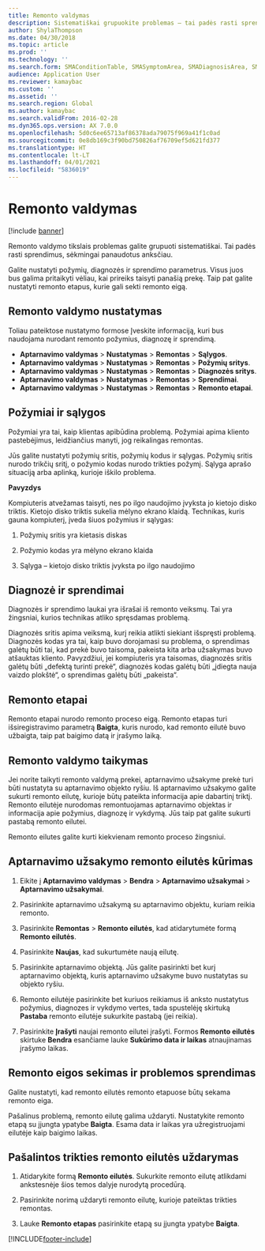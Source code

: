 ```yaml
---
title: Remonto valdymas
description: Sistematiškai grupuokite problemas – tai padės rasti sprendimus, sėkmingai panaudotus anksčiau.
author: ShylaThompson
ms.date: 04/30/2018
ms.topic: article
ms.prod: ''
ms.technology: ''
ms.search.form: SMAConditionTable, SMASymptomArea, SMADiagnosisArea, SMAResolutionTable, SMARepairStage
audience: Application User
ms.reviewer: kamaybac
ms.custom: ''
ms.assetid: ''
ms.search.region: Global
ms.author: kamaybac
ms.search.validFrom: 2016-02-28
ms.dyn365.ops.version: AX 7.0.0
ms.openlocfilehash: 5d0c6ee65713af86378ada79075f969a41f1c0ad
ms.sourcegitcommit: 0e8db169c3f90bd750826af76709ef5d621fd377
ms.translationtype: HT
ms.contentlocale: lt-LT
ms.lasthandoff: 04/01/2021
ms.locfileid: "5836019"
---
```

# <a name="repair-management"></a>Remonto valdymas       

[!include [banner](../includes/banner.md)]


Remonto valdymo tikslais problemas galite grupuoti sistematiškai. Tai padės rasti sprendimus, sėkmingai panaudotus anksčiau.

Galite nustatyti požymių, diagnozės ir sprendimo parametrus. Visus juos bus galima pritaikyti vėliau, kai prireiks taisyti panašią prekę. Taip pat galite nustatyti remonto etapus, kurie gali sekti remonto eigą.

## <a name="setting-up-repair-management"></a>Remonto valdymo nustatymas

Toliau pateiktose nustatymo formose Įveskite informaciją, kuri bus naudojama nurodant remonto požymius, diagnozę ir sprendimą.

- **Aptarnavimo valdymas** \> **Nustatymas** \> **Remontas** \> **Sąlygos**.
- **Aptarnavimo valdymas** \> **Nustatymas** \> **Remontas** \> **Požymių sritys**.
-  **Aptarnavimo valdymas** \> **Nustatymas** \> **Remontas** \> **Diagnozės sritys**.
- **Aptarnavimo valdymas** \> **Nustatymas** \> **Remontas** \> **Sprendimai**.
- **Aptarnavimo valdymas** \> **Nustatymas** \> **Remontas** \> **Remonto etapai**.

## <a name="symptoms-and-conditions"></a>Požymiai ir sąlygos

Požymiai yra tai, kaip klientas apibūdina problemą. Požymiai apima kliento pastebėjimus, leidžiančius manyti, jog reikalingas remontas.

Jūs galite nustatyti požymių sritis, požymių kodus ir sąlygas. Požymių sritis nurodo trikčių sritį, o požymio kodas nurodo trikties požymį. Sąlyga aprašo situaciją arba aplinką, kurioje iškilo problema.

**Pavyzdys**

Kompiuteris atvežamas taisyti, nes po ilgo naudojimo įvyksta jo kietojo disko triktis. Kietojo disko triktis sukelia mėlyno ekrano klaidą. Technikas, kuris gauna kompiuterį, įveda šiuos požymius ir sąlygas:

1.  Požymių sritis yra kietasis diskas

2.  Požymio kodas yra mėlyno ekrano klaida

3.  Sąlyga – kietojo disko triktis įvyksta po ilgo naudojimo

## <a name="diagnosis-and-resolutions"></a>Diagnozė ir sprendimai

Diagnozės ir sprendimo laukai yra išrašai iš remonto veiksmų. Tai yra žingsniai, kurios technikas atliko spręsdamas problemą.

Diagnozės sritis apima veiksmą, kurį reikia atlikti siekiant išspręsti problemą. Diagnozės kodas yra tai, kaip buvo dorojamasi su problema, o sprendimas galėtų būti tai, kad prekė buvo taisoma, pakeista kita arba užsakymas buvo atšauktas kliento. Pavyzdžiui, jei kompiuteris yra taisomas, diagnozės sritis galėtų būti „defektą turinti prekė“, diagnozės kodas galėtų būti „įdiegta nauja vaizdo plokštė“, o sprendimas galėtų būti „pakeista“.

## <a name="repair-stages"></a>Remonto etapai

Remonto etapai nurodo remonto proceso eigą. Remonto etapas turi išsiregistravimo parametrą **Baigta**, kuris nurodo, kad remonto eilutė buvo užbaigta, taip pat baigimo datą ir įrašymo laiką.

## <a name="applying-repair-management"></a>Remonto valdymo taikymas

Jei norite taikyti remonto valdymą prekei, aptarnavimo užsakyme prekė turi būti nustatyta su aptarnavimo objekto ryšiu. Iš aptarnavimo užsakymo galite sukurti remonto eilutę, kurioje būtų pateikta informacija apie dabartinį triktį. Remonto eilutėje nurodomas remontuojamas aptarnavimo objektas ir informacija apie požymius, diagnozę ir vykdymą. Jūs taip pat galite sukurti pastabą remonto eilutei.

Remonto eilutes galite kurti kiekvienam remonto proceso žingsniui.

## <a name="create-a-repair-line-on-a-service-order"></a>Aptarnavimo užsakymo remonto eilutės kūrimas

1.  Eikite į **Aptarnavimo valdymas** \> **Bendra** \> **Aptarnavimo užsakymai** \> **Aptarnavimo užsakymai**.

2.  Pasirinkite aptarnavimo užsakymą su aptarnavimo objektu, kuriam reikia remonto.

3.  Pasirinkite **Remontas** \> **Remonto eilutės**, kad atidarytumėte formą **Remonto eilutės**.

4.  Pasirinkite **Naujas**, kad sukurtumėte naują eilutę.

5.  Pasirinkite aptarnavimo objektą. Jūs galite pasirinkti bet kurį aptarnavimo objektą, kuris aptarnavimo užsakyme buvo nustatytas su objekto ryšiu.

6.  Remonto eilutėje pasirinkite bet kuriuos reikiamus iš anksto nustatytus požymius, diagnozes ir vykdymo vertes, tada spustelėję skirtuką **Pastaba** remonto eilutėje sukurkite pastabą (jei reikia).

7.  Pasirinkite **Įrašyti** naujai remonto eilutei įrašyti. Formos **Remonto eilutės** skirtuke **Bendra** esančiame lauke **Sukūrimo data ir laikas** atnaujinamas įrašymo laikas.

## <a name="tracking-progress-and-resolving-a-repair-issue"></a>Remonto eigos sekimas ir problemos sprendimas

Galite nustatyti, kad remonto eilutės remonto etapuose būtų sekama remonto eiga.

Pašalinus problemą, remonto eilutę galima uždaryti. Nustatykite remonto etapą su įjungta ypatybe **Baigta**. Esama data ir laikas yra užregistruojami eilutėje kaip baigimo laikas.

## <a name="close-a-repair-line-for-a-resolved-issue"></a>Pašalintos trikties remonto eilutės uždarymas

1.  Atidarykite formą **Remonto eilutės**. Sukurkite remonto eilutę atlikdami ankstesnėje šios temos dalyje nurodytą procedūrą.

2.  Pasirinkite norimą uždaryti remonto eilutę, kurioje pateiktas trikties remontas.

3.  Lauke **Remonto etapas** pasirinkite etapą su įjungta ypatybe **Baigta**.

  




[!INCLUDE[footer-include](../../includes/footer-banner.md)]